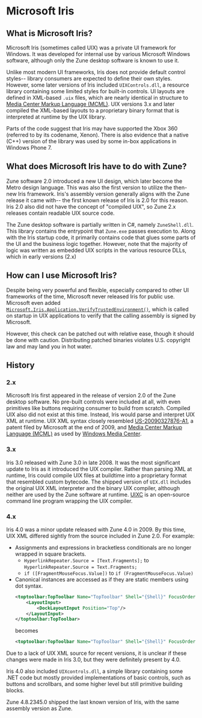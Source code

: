 # Microsoft Iris

## What is Microsoft Iris?
Microsoft Iris (sometimes called UIX) was a private UI framework for Windows. It was developed for internal use by various Microsoft Windows software, although only the Zune desktop software is known to use it.

Unlike most modern UI frameworks, Iris does not provide default control styles-- library consumers are expected to define their own styles. However, some later versions of Iris included `UIXControls.dll`, a resource library containing some limited styles for built-in controls. UI layouts are defined in XML-based `.uix` files, which are nearly identical in structure to [Media Center Markup Language (MCML)](https://docs.microsoft.com/en-us/previous-versions/windows/desktop/windows-media-center-sdk/bb189388(v=msdn.10)). UIX versions 3.x and later compiled the XML-based layouts to a proprietary binary format that is interpreted at runtime by the UIX library.

Parts of the code suggest that Iris may have supported the Xbox 360 (referred to by its codename, Xenon). There is also evidence that a native (C++) version of the library was used by some in-box applications in Windows Phone 7.

## What does Microsoft Iris have to do with Zune?
Zune software 2.0 introduced a new UI design, which later become the Metro design language. This was also the first version to utilize the then-new Iris framework. Iris's assembly version generally aligns with the Zune release it came with-- the first known release of Iris is 2.0 for this reason. Iris 2.0 also did not have the concept of "compiled UIX", so Zune 2.x releases contain readable UIX source code.

The Zune desktop software is partially written in C#, namely `ZuneShell.dll`. This library contains the entrypoint that `Zune.exe` passes execution to. Along with the Iris startup code, it primarily contains code that glues some parts of the UI and the business logic together. However, note that the majority of logic was written as embedded UIX scripts in the various resource DLLs, which in early versions (2.x) 

## How can I use Microsoft Iris?
Despite being very powerful and flexible, especially compared to other UI frameworks of the time, Microsoft never released Iris for public use. Microsoft even added [`Microsoft.Iris.Application.VerifyTrustedEnvironment()`](https://github.com/ZuneDev/MicrosoftIris/blob/ab33f58c69275df5cb31b557887b8853925371c9/UIX/Microsoft/Iris/Application.cs#L488-L510), which is called on startup in UIX applications to verify that the calling assembly is signed by Microsoft.

However, this check can be patched out with relative ease, though it should be done with caution. Distributing patched binaries violates U.S. copyright law and may land you in hot water.

## History
### 2.x
Microsoft Iris first appeared in the release of version 2.0 of the Zune desktop software. No pre-built controls were included at all, with even primitives like buttons requiring consumer to build from scratch. Compiled UIX also did not exist at this time. Instead, Iris would parse and interpret UIX XML at runtime. UIX XML syntax closely resembled [US-20090327876-A1](../public/US-20090327876-A1.pdf), a patent filed by Microsoft at the end of 2009, and [Media Center Markup Language (MCML)](https://docs.microsoft.com/en-us/previous-versions/windows/desktop/windows-media-center-sdk/bb189388(v=msdn.10)) as used by [Windows Media Center](https://en.wikipedia.org/wiki/Windows_Media_Center).

### 3.x
Iris 3.0 released with Zune 3.0 in late 2008. It was the most significant update to Iris as it introduced the UIX compiler. Rather than parsing XML at runtime, Iris could compile UIX files at buildtime into a proprietary format that resembled custom bytecode. The shipped version of `UIX.dll` includes the original UIX XML interpreter and the binary UIX compiler, although neither are used by the Zune software at runtime. [UIXC](https://github.com/ZuneDev/ZuneUIXTools/tree/master/UIXC) is an open-source command line program wrapping the UIX compiler.

### 4.x
Iris 4.0 was a minor update released with Zune 4.0 in 2009. By this time, UIX XML differed sightly from the source included in Zune 2.0. For example:
- Assignments and expressions in bracketless conditionals are no longer wrapped in square brackets. 
    - `HyperlinkRepeater.Source = [Text.Fragments];` to `HyperlinkRepeater.Source = Text.Fragments;`
    - `if ([FragmentMouseFocus.Value])` to `if (FragmentMouseFocus.Value)`
- Canonical instances are accessed as if they are static members using dot syntax.
    ```xml
    <toptoolbar:TopToolbar Name="TopToolbar" Shell="{Shell}" FocusOrder="1">
        <LayoutInput>
            <DockLayoutInput Position="Top"/>
        </LayoutInput>
    </toptoolbar:TopToolbar>
    ```
    becomes
    ```xml
    <toptoolbar:TopToolbar Name="TopToolbar" Shell="{Shell}" FocusOrder="1" LayoutInput="{DockLayoutInput.Top}"/>
    ```

Due to a lack of UIX XML source for recent versions, it is unclear if these changes were made in Iris 3.0, but they were definitely present by 4.0.

Iris 4.0 also included `UIXcontrols.dll`, a simple library containing some .NET code but mostly provided implementations of basic controls, such as buttons and scrollbars, and some higher level but still primitive building blocks.

Zune 4.8.2345.0 shipped the last known version of Iris, with the same assembly version as Zune.